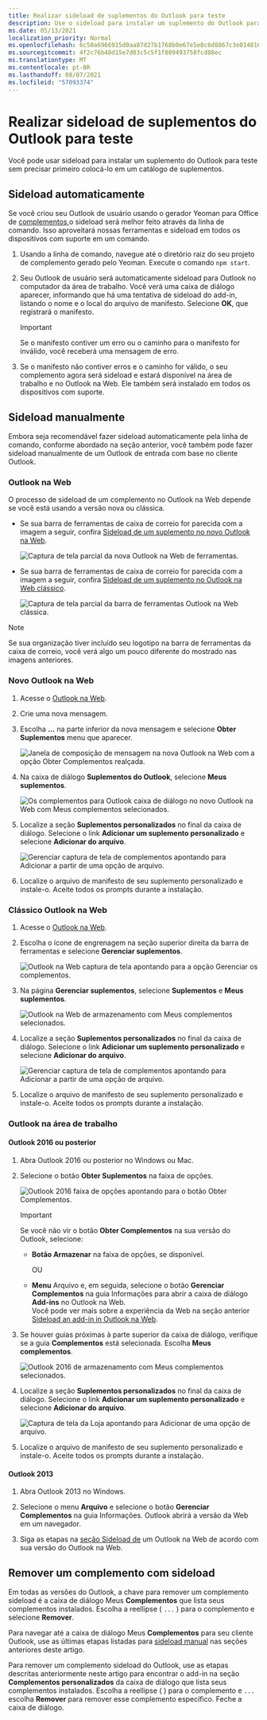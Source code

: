 ```yaml
---
title: Realizar sideload de suplementos do Outlook para teste
description: Use o sideload para instalar um suplemento do Outlook para teste sem precisar primeiro colocá-lo em um catálogo de suplementos.
ms.date: 05/13/2021
localization_priority: Normal
ms.openlocfilehash: 6c50a6966915d0aa87d27b1768b0e67e5e8c6d8867c3e0148166f6abfdcd92e0
ms.sourcegitcommit: 4f2c76b48d15e7d03c5c5f1f809493758fcd88ec
ms.translationtype: MT
ms.contentlocale: pt-BR
ms.lasthandoff: 08/07/2021
ms.locfileid: "57093374"
---
```

# <a name="sideload-outlook-add-ins-for-testing"></a>Realizar sideload de suplementos do Outlook para teste

Você pode usar sideload para instalar um suplemento do Outlook para teste sem precisar primeiro colocá-lo em um catálogo de suplementos.

## <a name="sideload-automatically"></a>Sideload automaticamente

Se você criou seu Outlook de usuário usando o gerador Yeoman para Office de [complementos,](https://github.com/OfficeDev/generator-office)o sideload será melhor feito através da linha de comando. Isso aproveitará nossas ferramentas e sideload em todos os dispositivos com suporte em um comando.

1. Usando a linha de comando, navegue até o diretório raiz do seu projeto de complemento gerado pelo Yeoman. Execute o comando `npm start`.

1. Seu Outlook de usuário será automaticamente sideload para Outlook no computador da área de trabalho. Você verá uma caixa de diálogo aparecer, informando que há uma tentativa de sideload do add-in, listando o nome e o local do arquivo de manifesto. Selecione **OK**, que registrará o manifesto.

    > [!IMPORTANT]
    > Se o manifesto contiver um erro ou o caminho para o manifesto for inválido, você receberá uma mensagem de erro.

1. Se o manifesto não contiver erros e o caminho for válido, o seu complemento agora será sideload e estará disponível na área de trabalho e no Outlook na Web. Ele também será instalado em todos os dispositivos com suporte.

## <a name="sideload-manually"></a>Sideload manualmente

Embora seja recomendável fazer sideload automaticamente pela linha de comando, conforme abordado na seção anterior, você também pode fazer sideload manualmente de um Outlook de entrada com base no cliente Outlook.

### <a name="outlook-on-the-web"></a>Outlook na Web

O processo de sideload de um complemento no Outlook na Web depende se você está usando a versão nova ou clássica.

- Se sua barra de ferramentas de caixa de correio for parecida com a imagem a seguir, confira [Sideload de um suplemento no novo Outlook na Web](#new-outlook-on-the-web).

    ![Captura de tela parcial da nova Outlook na Web de ferramentas.](../images/outlook-on-the-web-new-toolbar.png)

- Se sua barra de ferramentas de caixa de correio for parecida com a imagem a seguir, confira [Sideload de um suplemento no Outlook na Web clássico](#classic-outlook-on-the-web).

    ![Captura de tela parcial da barra de ferramentas Outlook na Web clássica.](../images/outlook-on-the-web-classic-toolbar.png)

> [!NOTE]
> Se sua organização tiver incluído seu logotipo na barra de ferramentas da caixa de correio, você verá algo um pouco diferente do mostrado nas imagens anteriores.

### <a name="new-outlook-on-the-web"></a>Novo Outlook na Web

1. Acesse o [Outlook na Web](https://outlook.office.com).

1. Crie uma nova mensagem.

1. Escolha **...** na parte inferior da nova mensagem e selecione **Obter Suplementos** menu que aparecer.

    ![Janela de composição de mensagem na nova Outlook na Web com a opção Obter Complementos realçada.](../images/outlook-on-the-web-new-get-add-ins.png)

1. Na caixa de diálogo **Suplementos do Outlook**, selecione **Meus suplementos**.

    ![Os complementos para Outlook caixa de diálogo no novo Outlook na Web com Meus complementos selecionados.](../images/outlook-on-the-web-new-my-add-ins.png)

1. Localize a seção **Suplementos personalizados** no final da caixa de diálogo. Selecione o link **Adicionar um suplemento personalizado** e selecione **Adicionar do arquivo**.

    ![Gerenciar captura de tela de complementos apontando para Adicionar a partir de uma opção de arquivo.](../images/outlook-sideload-desktop-add-from-file.png)

1. Localize o arquivo de manifesto de seu suplemento personalizado e instale-o. Aceite todos os prompts durante a instalação.

### <a name="classic-outlook-on-the-web"></a>Clássico Outlook na Web

1. Acesse o [Outlook na Web](https://outlook.office.com).

1. Escolha o ícone de engrenagem na seção superior direita da barra de ferramentas e selecione **Gerenciar suplementos**.

    ![Outlook na Web captura de tela apontando para a opção Gerenciar os complementos.](../images/outlook-sideload-web-manage-integrations.png)

1. Na página **Gerenciar suplementos**, selecione **Suplementos** e **Meus suplementos**.

    ![Outlook na Web de armazenamento com Meus complementos selecionados.](../images/outlook-sideload-store-select-add-ins.png)

1. Localize a seção **Suplementos personalizados** no final da caixa de diálogo. Selecione o link **Adicionar um suplemento personalizado** e selecione **Adicionar do arquivo**.

    ![Gerenciar captura de tela de complementos apontando para Adicionar a partir de uma opção de arquivo.](../images/outlook-sideload-desktop-add-from-file.png)

1. Localize o arquivo de manifesto de seu suplemento personalizado e instale-o. Aceite todos os prompts durante a instalação.

### <a name="outlook-on-the-desktop"></a>Outlook na área de trabalho

#### <a name="outlook-2016-or-later"></a>Outlook 2016 ou posterior

1. Abra Outlook 2016 ou posterior no Windows ou Mac.

1. Selecione o botão **Obter Suplementos** na faixa de opções.

    ![Outlook 2016 faixa de opções apontando para o botão Obter Complementos.](../images/outlook-sideload-desktop-store.png)

    > [!IMPORTANT]
    > Se você não vir o botão **Obter Complementos** na sua versão do Outlook, selecione:
    >
    > - **Botão Armazenar** na faixa de opções, se disponível.
    >
    >   OU
    >
    > - **Menu** Arquivo e, em seguida, selecione  o botão **Gerenciar Complementos** na guia Informações para abrir a caixa de diálogo **Add-ins** no Outlook na Web.<br>Você pode ver mais sobre a experiência da Web na seção anterior [Sideload an add-in in Outlook na Web](#outlook-on-the-web).

1. Se houver guias próximas à parte superior da caixa de diálogo, verifique se a guia **Complementos** está selecionada. Escolha **Meus complementos**.

    ![Outlook 2016 de armazenamento com Meus complementos selecionados.](../images/outlook-sideload-store-select-add-ins.png)

1. Localize a seção **Suplementos personalizados** no final da caixa de diálogo. Selecione o link **Adicionar um suplemento personalizado** e selecione **Adicionar do arquivo**.

    ![Captura de tela da Loja apontando para Adicionar de uma opção de arquivo.](../images/outlook-sideload-desktop-add-from-file.png)

1. Localize o arquivo de manifesto de seu suplemento personalizado e instale-o. Aceite todos os prompts durante a instalação.

#### <a name="outlook-2013"></a>Outlook 2013

1. Abra Outlook 2013 no Windows.

1. Selecione o menu **Arquivo** e selecione o botão  **Gerenciar Complementos** na guia Informações. Outlook abrirá a versão da Web em um navegador.

1. Siga as etapas na [seção Sideload de](#outlook-on-the-web) um Outlook na Web de acordo com sua versão do Outlook na Web.

## <a name="remove-a-sideloaded-add-in"></a>Remover um complemento com sideload

Em todas as versões do Outlook, a chave para remover um complemento sideload é a caixa de diálogo Meus **Complementos** que lista seus complementos instalados. Escolha a reellipse ( `...` ) para o complemento e selecione **Remover**.

Para navegar até a caixa de diálogo Meus **Complementos** para seu cliente Outlook, use as últimas etapas listadas para [sideload manual](#sideload-manually) nas seções anteriores deste artigo.

Para remover um complemento sideload do Outlook, use as etapas descritas anteriormente neste artigo para encontrar o add-in na seção **Complementos personalizados** da caixa de diálogo que lista seus complementos instalados. Escolha a reellipse ( ) para o complemento e `...` escolha **Remover** para remover esse complemento específico. Feche a caixa de diálogo.
